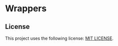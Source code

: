 # Wrappers

## License
This project uses the following license: [MIT LICENSE](https://github.com/ehiraa/aeri/blob/main/LICENSE.md).
